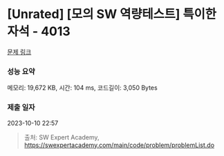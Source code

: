 # [Unrated] [모의 SW 역량테스트] 특이한 자석 - 4013 

[문제 링크](https://swexpertacademy.com/main/code/problem/problemDetail.do?contestProbId=AWIeV9sKkcoDFAVH) 

### 성능 요약

메모리: 19,672 KB, 시간: 104 ms, 코드길이: 3,050 Bytes

### 제출 일자

2023-10-10 22:57



> 출처: SW Expert Academy, https://swexpertacademy.com/main/code/problem/problemList.do